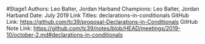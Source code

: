 #Stage1
Authors: Leo Balter, Jordan Harband
Champions: Leo Balter, Jordan Harband
Date: July 2019
Link Titles: declarations-in-conditionals
GitHub Link: https://github.com/tc39/proposal-Declarations-in-Conditionals
GitHub Note Link: https://github.com/tc39/notes/blob/HEAD/meetings/2019-10/october-2.md#declarations-in-conditionals
